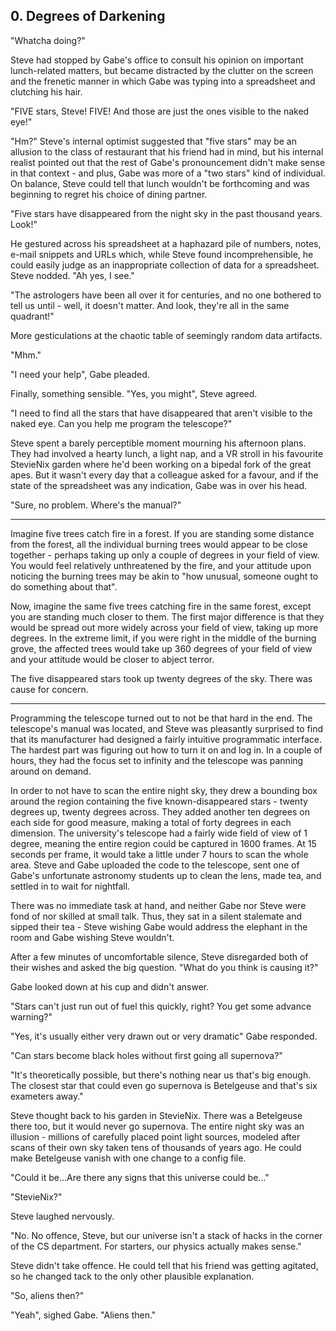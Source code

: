 ## 0. Degrees of Darkening

"Whatcha doing?"

Steve had stopped by Gabe's office to consult his opinion on important lunch-related matters, but became distracted by the clutter on the screen and the frenetic manner in which Gabe was typing into a spreadsheet and clutching his hair.

"FIVE stars, Steve! FIVE! And those are just the ones visible to the naked eye!"

"Hm?" Steve's internal optimist suggested that "five stars" may be an allusion to the class of restaurant that his friend had in mind, but his internal realist pointed out that the rest of Gabe's pronouncement didn't make sense in that context - and plus, Gabe was more of a "two stars" kind of individual. On balance, Steve could tell that lunch wouldn't be forthcoming and was beginning to regret his choice of dining partner.

"Five stars have disappeared from the night sky in the past thousand years. Look!"

He gestured across his spreadsheet at a haphazard pile of numbers, notes, e-mail snippets and URLs which, while Steve found incomprehensible, he could easily judge as an inappropriate collection of data for a spreadsheet. Steve nodded. "Ah yes, I see."

"The astrologers have been all over it for centuries, and no one bothered to tell us until - well, it doesn't matter. And look, they're all in the same quadrant!"

More gesticulations at the chaotic table of seemingly random data artifacts.

"Mhm."

"I need your help", Gabe pleaded.

Finally, something sensible. "Yes, you might", Steve agreed.

"I need to find all the stars that have disappeared that aren't visible to the naked eye. Can you help me program the telescope?"

Steve spent a barely perceptible moment mourning his afternoon plans. They had involved a hearty lunch, a light nap, and a VR stroll in his favourite StevieNix garden where he'd been working on a bipedal fork of the great apes. But it wasn't every day that a colleague asked for a favour, and if the state of the spreadsheet was any indication, Gabe was in over his head.

"Sure, no problem. Where's the manual?"

---

Imagine five trees catch fire in a forest. If you are standing some distance from the forest, all the individual burning trees would appear to be close together - perhaps taking up only a couple of degrees in your field of view. You would feel relatively unthreatened by the fire, and your attitude upon noticing the burning trees may be akin to "how unusual, someone ought to do something about that".

Now, imagine the same five trees catching fire in the same forest, except you are standing much closer to them. The first major difference is that they would be spread out more widely across your field of view, taking up more degrees. In the extreme limit, if you were right in the middle of the burning grove, the affected trees would take up 360 degrees of your field of view and your attitude would be closer to abject terror.

The five disappeared stars took up twenty degrees of the sky. There was cause for concern.

---

Programming the telescope turned out to not be that hard in the end. The telescope's manual was located, and Steve was pleasantly surprised to find that its manufacturer had designed a fairly intuitive programmatic interface. The hardest part was figuring out how to turn it on and log in. In a couple of hours, they had the focus set to infinity and the telescope was panning around on demand.

In order to not have to scan the entire night sky, they drew a bounding box around the region containing the five known-disappeared stars - twenty degrees up, twenty degrees across. They added another ten degrees on each side for good measure, making a total of forty degrees in each dimension. The university's telescope had a fairly wide field of view of 1 degree, meaning the entire region could be captured in 1600 frames. At 15 seconds per frame, it would take a little under 7 hours to scan the whole area. Steve and Gabe uploaded the code to the telescope, sent one of Gabe's unfortunate astronomy students up to clean the lens, made tea, and settled in to wait for nightfall.

There was no immediate task at hand, and neither Gabe nor Steve were fond of nor skilled at small talk. Thus, they sat in a silent stalemate and sipped their tea - Steve wishing Gabe would address the elephant in the room and Gabe wishing Steve wouldn't.

After a few minutes of uncomfortable silence, Steve disregarded both of their wishes and asked the big question. "What do you think is causing it?"

Gabe looked down at his cup and didn't answer.

"Stars can't just run out of fuel this quickly, right? You get some advance warning?"

"Yes, it's usually either very drawn out or very dramatic" Gabe responded.

"Can stars become black holes without first going all supernova?"

"It's theoretically possible, but there's nothing near us that's big enough. The closest star that could even go supernova is Betelgeuse and that's six exameters away."

Steve thought back to his garden in StevieNix. There was a Betelgeuse there too, but it would never go supernova. The entire night sky was an illusion - millions of carefully placed point light sources, modeled after scans of their own sky taken tens of thousands of years ago. He could make Betelgeuse vanish with one change to a config file.

"Could it be...Are there any signs that this universe could be..."

"StevieNix?"

Steve laughed nervously.

"No. No offence, Steve, but our universe isn't a stack of hacks in the corner of the CS department. For starters, our physics actually makes sense."

Steve didn't take offence. He could tell that his friend was getting agitated, so he changed tack to the only other plausible explanation.

"So, aliens then?"

"Yeah", sighed Gabe. "Aliens then."
